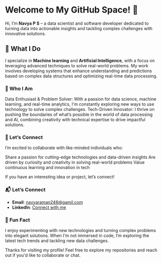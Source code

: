 # Welcome to My GitHub Space! 🌟

Hi, I’m **Navya P S** – a data scientist and software developer dedicated to turning data into actionable insights and tackling complex challenges with innovative solutions.

## 🚀 What I Do

I specialize in **Machine learning** and **Artificial Intelligence**, with a focus on leveraging advanced techniques to solve real-world problems. My work involves developing systems that enhance understanding and predictions based on complex data structures and optimizing real-time data processing.

### 🌟 Who I Am
Data Enthusiast & Problem Solver: With a passion for data science, machine learning, and real-time analytics, I'm constantly exploring new ways to use technology to solve complex challenges.
Tech-Driven Innovator: I thrive on pushing the boundaries of what’s possible in the world of data processing and AI, combining creativity with technical expertise to drive impactful solutions.
### 🤝 Let’s Connect
I’m excited to collaborate with like-minded individuals who:

Share a passion for cutting-edge technologies and data-driven insights
Are driven by curiosity and creativity in solving real-world problems
Value continuous learning and innovation in tech

If you have an interesting idea or project, let’s connect!

### 📬 Let’s Connect

- **Email**: [navyaraman248@gamil.com](mailto:navyaraman248@gamil.com)
- **LinkedIn**: [Connect with me](https://www.linkedin.com/in/navya-28mb24/)

### 🌟 Fun Fact

I enjoy experimenting with new technologies and turning complex problems into elegant solutions. When I'm not immersed in code, I’m exploring the latest tech trends and tackling new data challenges.

Thanks for visiting my profile! Feel free to explore my repositories and reach out if you'd like to collaborate or chat.


